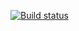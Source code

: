 [![Build status](https://ci.appveyor.com/api/projects/status/7uxiecnowykci8at?svg=true)](https://ci.appveyor.com/project/Zipozz/rest)
